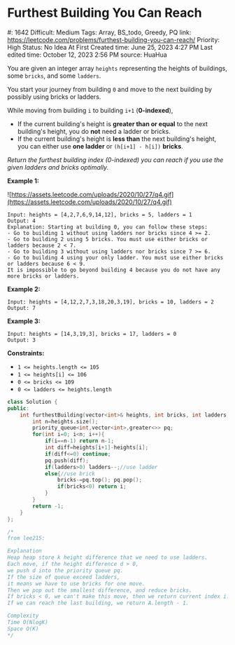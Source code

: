 # Furthest Building You Can Reach

#: 1642
Difficult: Medium
Tags: Array, BS_todo, Greedy, PQ
link: https://leetcode.com/problems/furthest-building-you-can-reach/
Priority: High
Status: No Idea At First
Created time: June 25, 2023 4:27 PM
Last edited time: October 12, 2023 2:56 PM
source: HuaHua

You are given an integer array `heights` representing the heights of buildings, some `bricks`, and some `ladders`.

You start your journey from building `0` and move to the next building by possibly using bricks or ladders.

While moving from building `i` to building `i+1` (**0-indexed**),

- If the current building's height is **greater than or equal** to the next building's height, you do **not** need a ladder or bricks.
- If the current building's height is **less than** the next building's height, you can either use **one ladder** or `(h[i+1] - h[i])` **bricks**.

*Return the furthest building index (0-indexed) you can reach if you use the given ladders and bricks optimally.*

**Example 1:**

![https://assets.leetcode.com/uploads/2020/10/27/q4.gif](https://assets.leetcode.com/uploads/2020/10/27/q4.gif)

```
Input: heights = [4,2,7,6,9,14,12], bricks = 5, ladders = 1
Output: 4
Explanation: Starting at building 0, you can follow these steps:
- Go to building 1 without using ladders nor bricks since 4 >= 2.
- Go to building 2 using 5 bricks. You must use either bricks or ladders because 2 < 7.
- Go to building 3 without using ladders nor bricks since 7 >= 6.
- Go to building 4 using your only ladder. You must use either bricks or ladders because 6 < 9.
It is impossible to go beyond building 4 because you do not have any more bricks or ladders.

```

**Example 2:**

```
Input: heights = [4,12,2,7,3,18,20,3,19], bricks = 10, ladders = 2
Output: 7

```

**Example 3:**

```
Input: heights = [14,3,19,3], bricks = 17, ladders = 0
Output: 3

```

**Constraints:**

- `1 <= heights.length <= 105`
- `1 <= heights[i] <= 106`
- `0 <= bricks <= 109`
- `0 <= ladders <= heights.length`

```cpp
class Solution {
public:
    int furthestBuilding(vector<int>& heights, int bricks, int ladders) {
        int n=heights.size();
        priority_queue<int,vector<int>,greater<>> pq;
        for(int i=0; i<n; i++){
            if(i==n-1) return n-1;
            int diff=heights[i+1]-heights[i];
            if(diff<=0) continue;
            pq.push(diff);
            if(ladders>0) ladders--;//use ladder
            else{//use brick
                bricks-=pq.top(); pq.pop();
                if(bricks<0) return i;
            }
        }
        return -1;
    }
};

/*
from lee215:

Explanation
Heap heap store k height difference that we need to use ladders.
Each move, if the height difference d > 0,
we push d into the priority queue pq.
If the size of queue exceed ladders,
it means we have to use bricks for one move.
Then we pop out the smallest difference, and reduce bricks.
If bricks < 0, we can't make this move, then we return current index i.
If we can reach the last building, we return A.length - 1.

Complexity
Time O(NlogK)
Space O(K)
*/
```